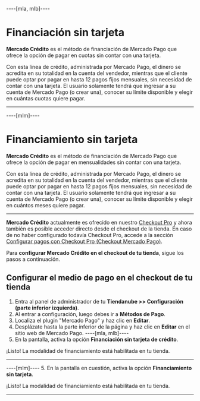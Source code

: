 ----[mla, mlb]----
# Financiación sin tarjeta

**Mercado Crédito** es el método de financiación de Mercado Pago que ofrece la opción de pagar en cuotas sin contar con una tarjeta.

Con esta línea de crédito, administrada por Mercado Pago, el dinero se acredita en su totalidad en la cuenta del vendedor, mientras que el cliente puede optar por pagar en hasta 12 pagos fijos mensuales, sin necesidad de contar con una tarjeta. El usuario solamente tendrá que ingresar a su cuenta de Mercado Pago (o crear una), conocer su límite disponible y elegir en cuántas cuotas quiere pagar.

------------
----[mlm]----
# Financiamiento sin tarjeta

**Mercado Crédito** es el método de financiación de Mercado Pago que ofrece la opción de pagar en mensualidades sin contar con una tarjeta.

Con esta línea de crédito, administrada por Mercado Pago, el dinero se acredita en su totalidad en la cuenta del vendedor, mientras que el cliente puede optar por pagar en hasta 12 pagos fijos mensuales, sin necesidad de contar con una tarjeta. El usuario solamente tendrá que ingresar a su cuenta de Mercado Pago (o crear una), conocer su límite disponible y elegir en cuántos meses quiere pagar.

------------
 
**Mercado Crédito** actualmente es ofrecido en nuestro [Checkout Pro](/developers/es/docs/checkout-pro/landing) y ahora también es posible acceder directo desde el checkout de la tienda. En caso de no haber configurado todavía Checkout Pro, accede a la sección [Configurar pagos con Checkout Pro (Checkout Mercado Pago)](/developers/es/docs/nuvemshop/payments-configuration/checkout-pro).

Para **configurar Mercado Crédito en el checkout de tu tienda**, sigue los pasos a continuación.

## Configurar el medio de pago en el checkout de tu tienda

1. Entra al panel de administrador de tu **Tiendanube >> Configuración (parte inferior izquierda)**. 
2. Al entrar a configuración, luego debes ir a **Métodos de Pago**.
3. Localiza el plugin "Mercado Pago" y haz clic en **Editar**.
4. Desplázate hasta la parte inferior de la página y haz clic en **Editar** en el sitio web de Mercado Pago.
----[mla, mlb]----
5. En la pantalla, activa la opción **Financiación sin tarjeta de crédito**.

¡Listo! La modalidad de financiamiento está habilitada en tu tienda.

------------
----[mlm]----
5. En la pantalla en cuestión, activa la opción **Financiamiento sin tarjeta**.

¡Listo! La modalidad de financiamiento está habilitada en tu tienda.

------------